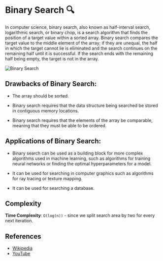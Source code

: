 # Binary Search 🔍

In computer science, binary search, also known as half-interval
search, logarithmic search, or binary chop, is a search algorithm
that finds the position of a target value within a sorted
array. Binary search compares the target value to the middle
element of the array; if they are unequal, the half in which
the target cannot lie is eliminated and the search continues
on the remaining half until it is successful. If the search
ends with the remaining half being empty, the target is not
in the array.

![Binary Search](https://upload.wikimedia.org/wikipedia/commons/8/83/Binary_Search_Depiction.svg)

## Drawbacks of Binary Search:

- The array should be sorted.

- Binary search requires that the data structure being searched be stored in contiguous memory locations. 

- Binary search requires that the elements of the array be comparable, meaning that they must be able to be ordered.

## Applications of Binary Search:

- Binary search can be used as a building block for more complex algorithms used in machine learning, such as algorithms for training neural networks or finding the optimal hyperparameters for a model.

- It can be used for searching in computer graphics such as algorithms for ray tracing or texture mapping.

- It can be used for searching a database.

## Complexity

**Time Complexity**: `O(log(n))` - since we split search area by two for every
next iteration.

## References

- [Wikipedia](https://en.wikipedia.org/wiki/Binary_search_algorithm)
- [YouTube](https://www.youtube.com/watch?v=P3YID7liBug&index=29&list=PLLXdhg_r2hKA7DPDsunoDZ-Z769jWn4R8)